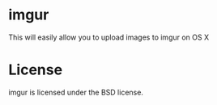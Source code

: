 # imgur

This will easily allow you to upload images to imgur on OS X

# License

imgur is licensed under the BSD license.
